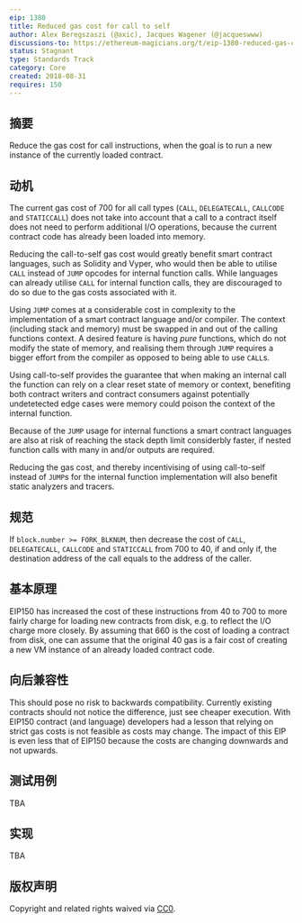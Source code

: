 ```yaml
---
eip: 1380
title: Reduced gas cost for call to self
author: Alex Beregszaszi (@axic), Jacques Wagener (@jacqueswww)
discussions-to: https://ethereum-magicians.org/t/eip-1380-reduced-gas-cost-for-call-to-self/1242
status: Stagnant
type: Standards Track
category: Core
created: 2018-08-31
requires: 150
---
```


## 摘要
Reduce the gas cost for call instructions, when the goal is to run a new instance of the currently loaded contract.

## 动机
The current gas cost of 700 for all call types (`CALL`, `DELEGATECALL`, `CALLCODE` and `STATICCALL`) does not take into account that a call to a contract itself does not need to perform additional I/O operations, because the current contract code has already been loaded into memory.

Reducing the call-to-self gas cost would greatly benefit smart contract languages, such as Solidity and Vyper, who would then be able to utilise `CALL` instead of `JUMP` opcodes for internal function calls. While languages can already utilise `CALL` for internal function calls, they are discouraged to do so due to the gas costs associated with it.

Using `JUMP` comes at a considerable cost in complexity to the implementation of a smart contract language and/or compiler. The context (including stack and memory) must be swapped in and out of the calling functions context. A desired feature is having *pure* functions, which do not modify the state of memory, and realising them through `JUMP` requires a bigger effort from the compiler as opposed to being able to use `CALL`s.

Using call-to-self provides the guarantee that when making an internal call the function can rely on a clear reset state of memory or context, benefiting both contract writers and contract consumers against potentially undetetected edge cases were memory could poison the context of the internal function.

Because of the `JUMP` usage for internal functions a smart contract languages are also at risk of reaching the stack depth limit considerbly faster, if nested function calls with many in and/or outputs are required.

Reducing the gas cost, and thereby incentivising of using call-to-self instead of `JUMP`s for the internal function implementation will also benefit static analyzers and tracers.

## 规范
If `block.number >= FORK_BLKNUM`, then decrease the cost of `CALL`, `DELEGATECALL`, `CALLCODE` and `STATICCALL` from 700 to 40, if and only if, the destination address of the call equals to the address of the caller.

## 基本原理
EIP150 has increased the cost of these instructions from 40 to 700 to more fairly charge for loading new contracts from disk, e.g. to reflect the I/O charge more closely. By assuming that 660 is the cost of loading a contract from disk, one can assume that the original 40 gas is a fair cost of creating a new VM instance of an already loaded contract code.

## 向后兼容性
This should pose no risk to backwards compatibility. Currently existing contracts should not notice the difference, just see cheaper execution. With EIP150 contract (and language) developers had a lesson that relying on strict gas costs is not feasible as costs may change. The impact of this EIP is even less that of EIP150 because the costs are changing downwards and not upwards.

## 测试用例
TBA

## 实现
TBA

## 版权声明
Copyright and related rights waived via [CC0](../LICENSE.md).
